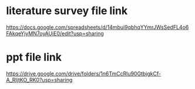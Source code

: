 
# literature survey file link 

https://docs.google.com/spreadsheets/d/14mbui9qbhqYYmrJWsSedFL4o6FAkqeYjyMN7oyAUjE0/edit?usp=sharing

# ppt file link

https://drive.google.com/drive/folders/1n6TmCcRlu90GtbjgkCf-A_RIjtKO_RK0?usp=sharing
